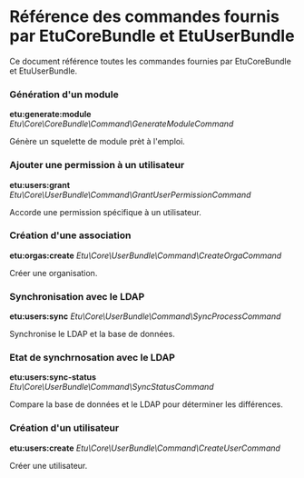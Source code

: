
Référence des commandes fournis par EtuCoreBundle et EtuUserBundle
==================================================================

Ce document référence toutes les commandes fournies par EtuCoreBundle et EtuUserBundle.

### Génération d'un module

**etu:generate:module**
*Etu\Core\CoreBundle\Command\GenerateModuleCommand*

Génère un squelette de module prèt à l'emploi.

### Ajouter une permission à un utilisateur

**etu:users:grant**
*Etu\Core\UserBundle\Command\GrantUserPermissionCommand*

Accorde une permission spécifique à un utilisateur.

### Création d'une association

**etu:orgas:create**
*Etu\Core\UserBundle\Command\CreateOrgaCommand*

Créer une organisation.

### Synchronisation avec le LDAP

**etu:users:sync**
*Etu\Core\UserBundle\Command\SyncProcessCommand*

Synchronise le LDAP et la base de données.

### Etat de synchrnosation avec le LDAP

**etu:users:sync-status**
*Etu\Core\UserBundle\Command\SyncStatusCommand*

Compare la base de données et le LDAP pour déterminer les différences.

### Création d'un utilisateur

**etu:users:create**
*Etu\Core\UserBundle\Command\CreateUserCommand*

Créer une utilisateur.
